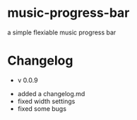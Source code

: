 # music-progress-bar
a simple flexiable music progress bar


# Changelog
- v 0.0.9
* added a changelog.md
* fixed width settings
* fixed some bugs

